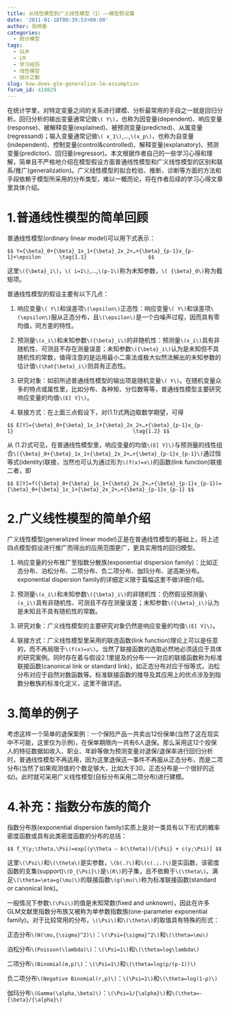 ```yaml
---
title: 从线性模型到广义线性模型（1）——模型假设篇
date: '2011-01-18T00:39:53+00:00'
author: 张缔香
categories:
  - 统计模型
tags:
  - GLM
  - LM
  - 学习经历
  - 线性模型
  - 统计之都
slug: how-does-glm-generalize-lm-assumption
forum_id: 418829
---
```


在统计学里，对特定变量之间的关系进行建模、分析最常用的手段之一就是回归分析。回归分析的输出变量通常记做`\( Y\)`，也称为因变量(dependent)、响应变量(response)、被解释变量(explained)、被预测变量(predicted)、从属变量(regressand)；输入变量通常记做`\( x_1\)`,…,`\(x_p\)`，也称为自变量(independent)、控制变量(control&controlled)、解释变量(explanatory)、预测变量(predictor)、回归量(regressor)。本文根据作者自己的一些学习心得和理解，简单且不严格地介绍在模型假设方面普通线性模型和广义线性模型的区别和联系/推广(generalization)。广义线性模型的拟合检验、推断、诊断等方面的方法和手段依赖于模型所采用的分布类型，难以一概而论，将在作者后续的学习心得文章里具体介绍。

<!--more-->

# 1.普通线性模型的简单回顾

普通线性模型(ordinary linear model)可以用下式表示：

`$$
   Y={\beta}_0+{\beta}_1x_1+{\beta}_2x_2+…+{\beta}_{p-1}x_{p-1}+\epsilon      \tag{1.1}                   
$$`

这里`\({\beta}_i\)`，`\( i=1\)`,…,`\(p-1\)`称为未知参数，`\( {\beta}_0\)`称为截矩项。

普通线性模型的假设主要有以下几点：

1. 响应变量`\( Y\)`和误差项`\(\epsilon\)`正态性：响应变量`\( Y\)`和误差项`\(\epsilon\)`服从正态分布，且`\(\epsilon\)`是一个白噪声过程，因而具有零均值，同方差的特性。

2. 预测量`\(x_i\)`和未知参数`\({\beta}_i\)`的非随机性：预测量`\(x_i\)`具有非随机性、可测且不存在测量误差；未知参数`\({\beta}_i\)`认为是未知但不具随机性的常数，值得注意的是运用最小二乘法或极大似然法解出的未知参数的估计值`\(\hat{\beta}_i\)`则具有正态性。

3. 研究对象：如前所述普通线性模型的输出项是随机变量`\( Y\)`。在随机变量众多的特点或属性里，比如分布、各种矩、分位数等等，普通线性模型主要研究响应变量的均值`\(E[ Y]\)`。

4. 联接方式：在上面三点假设下，对(1.1)式两边取数学期望，可得

`$$
E[Y]={\beta}_0+{\beta}_1x_1+{\beta}_2x_2+…+{\beta}_{p-1}x_{p-1}                                       \tag{1.2}
$$`

从 (1.2)式可见，在普通线性模型里，响应变量的均值`\(E[ Y]\)`与预测量的线性组合`\({\beta}_0+{\beta}_1x_1+{\beta}_2x_2+…+{\beta}_{p-1}x_{p-1}\)`通过恒等式(identity)联接，当然也可认为通过形为`\(f(x)=x\)`的函数(link function)联接二者，即

`$$
E[Y]=f({\beta}_0+{\beta}_1x_1+{\beta}_2x_2+…+{\beta}_{p-1}x_{p-1})={\beta}_0+{\beta}_1x_1+{\beta}_2x_2+…+{\beta}_{p-1}x_{p-1}
$$`

# 2.广义线性模型的简单介绍

广义线性模型(generalized linear model)正是在普通线性模型的基础上，将上述四点模型假设进行推广而得出的应用范围更广，更具实用性的回归模型。

1. 响应变量的分布推广至指数分散族(exponential dispersion family)：比如正态分布、泊松分布、二项分布、负二项分布、伽玛分布、逆高斯分布。exponential dispersion family的详细定义限于篇幅这里不做详细介绍。

2. 预测量`\(x_i\)`和未知参数`\({\beta}_i\)`的非随机性：仍然假设预测量`\(x_i\)`具有非随机性、可测且不存在测量误差；未知参数`\({\beta}_i\)`认为是未知且不具有随机性的常数。

3. 研究对象：广义线性模型的主要研究对象仍然是响应变量的均值`\(E[ Y]\)`。

4. 联接方式：广义线性模型里采用的联连函数(link function)理论上可以是任意的，而不再局限于`\(f(x)=x\)`。当然了联接函数的选取必然地必须适应于具体的研究案例。同时存在着与假设2.1里提及的分布一一对应的联接函数称为标准联接函数(canonical link or standard link)，如正态分布对应于恒等式，泊松分布对应于自然对数函数等。标准联接函数的推导及其应用上的优点涉及到指数分散族的标准化定义，这里不做详述。

# 3.简单的例子

考虑这样一个简单的退保案例：一个保险产品一共卖出12份保单(当然了这在现实中不可能，这里仅为示例)，在保单期限内一共有6人退保。那么采用这12个投保人的特征数据如收入、职业、年龄等做为预测变量对退保/退保率进行回归分析时，普通线性模型不再适用，因为这里退保这一事件不再服从正态分布，而是二项分布(当然了如果观测值的个数足够大，比如大于30，正态分布是一个很好的近似)。此时就可采用广义线性模型(目标分布采用二项分布)进行建模。

# 4.补充：指数分布族的简介

指数分布族(exponential dispersion family)实质上是对一类具有以下形式的概率密度函数或具有此类密度函数的分布的总括：

`$$
  f_Y(y;\theta,\Psi)=exp[(y\theta – b(\theta))/{\Psi} + c(y;\Psi)]
$$`

这里`\(\Psi\)`和`\(\theta\)`是实参数，`\(b(.)\)`和`\(c(.;.)\)`是实函数，该密度函数的支集(support)`\(D_{\Psi}\)`是`\(R\)`的子集，且不依赖于`\(\theta\)`。满足`\(\theta=\eta=g(\mu)\)`的联接函数`\(g(\mu)\)`称为标准联接函数(standard or canonical link)。

一般情况下参数`\(\Psi\)`的值是未知常数(fixed and unknown)，因此在许多GLM文献里指数分布族又被称为单参数指数族(one-parameter exponential family)。对于比较常用的分布，`\(\Psi\)`和`\(\theta\)`的取值具有特殊的形式：

正态分布`\(N(\mu,{\sigma}^2)\)`：`\(\Psi={\sigma}^2\)`和`\(\theta=\mu\)`

泊松分布`\(Poisson(\lambda)\)`：`\(\Psi=1\)`和`\(\theta=log\lambda\)`

二项分布`\(Binomial(m,p)\)`：`\(\Psi=1\)`和`\(\theta=log(p/(p-1))\)`

负二项分布`\(Negative Binomial(r,p)\)`：`\(\Psi=1\)`和`\(\theta=log(1-p)\)`

伽玛分布`\(Gamma(\alpha,\beta)\)`：`\(\Psi=1/{\alpha}\)`和`\(\theta=-{\beta}/{\alpha}\)`
